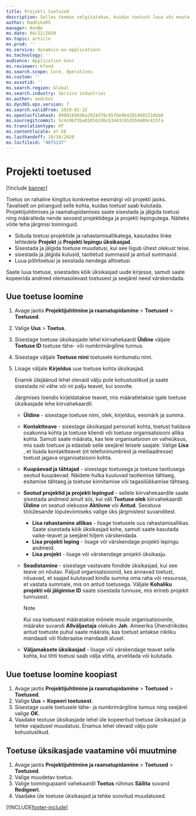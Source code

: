 ```yaml
---
title: Projekti toetused
description: Selles teemas selgitatakse, kuidas toetust luua või muuta.
author: RadhikaRS
manager: AnnBe
ms.date: 04/22/2020
ms.topic: article
ms.prod: ''
ms.service: dynamics-ax-applications
ms.technology: ''
audience: Application User
ms.reviewer: kfend
ms.search.scope: Core, Operations
ms.custom: ''
ms.assetid: ''
ms.search.region: Global
ms.search.industry: Service industries
ms.author: andchoi
ms.dyn365.ops.version: 7
ms.search.validFrom: 2019-01-15
ms.openlocfilehash: 89801696d6a2924d78c85f6e9b4281409222dbb0
ms.sourcegitcommit: 5c4c9bf3ba018562d6cb3443c01d550489c415fa
ms.translationtype: HT
ms.contentlocale: et-EE
ms.lasthandoff: 10/16/2020
ms.locfileid: "4075137"
---
```

# <a name="project-grants"></a>Projekti toetused

[!include [banner](../includes/banner.md)]

Toetus on rahaline kingitus konkreetse eesmärgi või projekti jaoks. Tavaliselt on piiranguid selle kohta, kuidas toetust saab kulutada. Projektijuhtimises ja raamatupidamises saate sisestada ja jälgida toetusi ning määratleda nende seoseid projektidega ja projekti lepingutega. Näiteks võite teha järgmisi toiminguid.

- Siduda toetusi projektide ja rahastamisallikatega, kasutades linke lehtedele **Projekt** ja **Projekti lepingu üksikasjad**.
- Sisestada ja jälgida toetuse muudatusi, kui see liigub ühest olekust teise.
- sisestada ja jälgida kulusid, taotletud summasid ja antud summasid.
- Luua põhitoetusi ja seostada nendega alltoetusi.

Saate luua toetuse, sisestades kõik üksikasjad uude kirjesse, samuti saate kopeerida andmed olemasolevast toetusest ja seejärel need värskendada.

## <a name="create-a-new-grant"></a>Uue toetuse loomine

1. Avage jaotis **Projektijuhtimine ja raamatupidamine** \> **Toetused** \> **Toetused**.
2. Valige **Uus** \> **Toetus**.
3. Sisestage toetuse üksikasjade lehel kiirvahekaardi **Üldine** väljale **Toetuse ID** toetuse tähe- või numbrimärgiline tunnus.
4. Sisestage väljale **Toetuse nimi** toetusele kordumatu nimi.
5. Lisage väljale **Kirjeldus** uue toetuse kohta üksikasjad.

    Enamik ülejäänud lehel olevaid välju pole kohustuslikud ja saate sisestada nii vähe või nii palju teavet, kui soovite.

    Järgmises loendis kirjeldatakse teavet, mis määratletakse igale toetuse üksikasjade lehe kiirvahekaardil.

    - **Üldine** - sisestage toetuse nimi, olek, kirjeldus, eesmärk ja summa.
    - **Kontaktteave** - sisestage üksikasjad personali kohta, toetust haldava osakonna kohta ja toetuse kliendi või toetuse organisatsiooni allika kohta. Samuti saate määrata, kas teie organisatsioon on vaheüksus, mis saab toetuse ja edastab selle seejärel teisele saajale. Valige **Lisa** , et lisada kontaktteavet (nt telefoninumbreid ja meiliaadresse) toetust jagava organisatsiooni kohta.
    - **Kuupäevad ja tähtajad** - sisestage toetusega ja toetuse taotlusega seotud kuupäevad. Näidete hulka kuuluvad taotlemise tähtaeg, esitamise tähtaeg ja toetuse kinnitamise või tagasilükkamise tähtaeg.
    - **Seotud projektid ja projekti lepingud** - sellele kiirvahekaardile saate sisestada andmeid ainult siis, kui väli **Toetuse olek** kiirvahekaardil **Üldine** on seatud olekusse **Aktiivne** või **Antud**. Seostuva tööülesande lõpuleviimiseks valige üks järgmistest suvanditest.

        - **Lisa rahastamine allikas** - lisage toetusele uus rahastamisallikas. Saate sisestada kõik üksikasjad kohe, samuti saate kasutada vaike-teavet ja seejärel hiljem värskendada.
        - **Lisa projekti leping** - lisage või värskendage projekti lepingu andmeid.
        - **Lisa projekt** - lisage või värskendage projekti üksikasju.

    - **Seadistamine** - sisestage vastavate fondide üksikasjad, kui see teave on nõutav. Paljud organisatsioonid, kes annavad toetust, nõuavad, et saajad kulutavad kindla summa oma raha või ressursse, et vastata summale, mis on antud toetusega. Väljale **Kohaliku projekti või jälgimise ID** saate sisestada tunnuse, mis erineb projekti tunnusest.

        > [!NOTE]
        > Kui osa toetusest määratakse mõnele muule organisatsioonile, määrake suvandi **Allväljastaja** olekuks **Jah**. Ameerika Ühendriikides antud toetuste puhul saate määrata, kas toetust antakse riikliku mandaadi või föderaalse mandaadi alusel.

    - **Väljamaksete üksikasjad** - lisage või värskendage teavet selle kohta, kui tihti toetusi saab välja võtta, arveldada või kulutada.

## <a name="create-a-new-grant-from-a-copy"></a>Uue toetuse loomine koopiast

1. Avage jaotis **Projektijuhtimine ja raamatupidamine** \> **Toetused** \> **Toetused**.
2. Valige **Uus** \> **Kopeeri toetusest**.
3. Sisestage uuele toetusele tähe- ja numbrimärgiline tunnus ning seejärel valige **OK**.
4. Vaadake teotuse üksikasjade lehel üle kopeeritud toetuse üksikasjad ja tehke vajadusel muudatusi. Enamus lehel olevaid välju pole kohustuslikud.

## <a name="view-or-modify-grant-details"></a>Toetuse üksikasjade vaatamine või muutmine

1. Avage jaotis **Projektijuhtimine ja raamatupidamine** \> **Toetused** \> **Toetused**.
2. Valige muudetav toetus.
3. Valige toimingupaanil vahekaardil **Toetus** rühmas **Säilita** suvand **Redigeeri**.
4. Vaadake üle toetuse üksikasjad ja tehke soovitud muudatused.


[!INCLUDE[footer-include](../includes/footer-banner.md)]